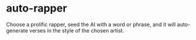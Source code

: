 # auto-rapper
Choose a prolific rapper, seed the AI with a word or phrase, and it will auto-generate verses in the style of the chosen artist.
